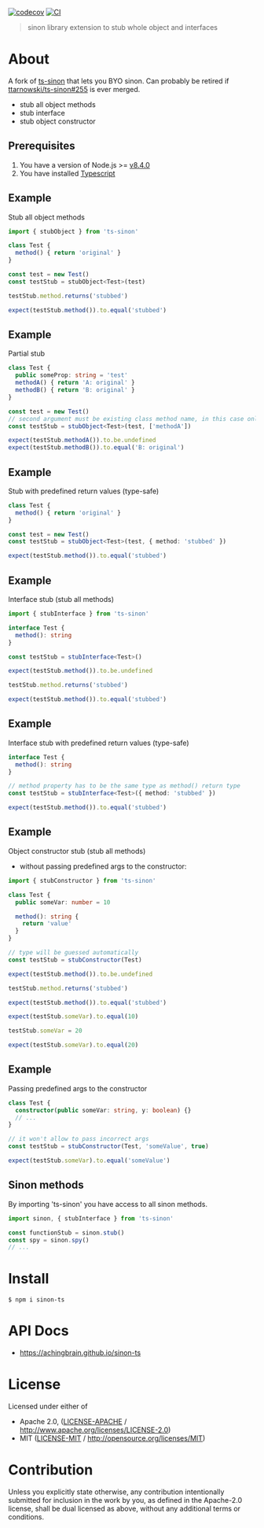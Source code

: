 [![codecov](https://img.shields.io/codecov/c/github/achingbrain/sinon-ts.svg?style=flat-square)](https://codecov.io/gh/achingbrain/sinon-ts)
[![CI](https://img.shields.io/github/actions/workflow/status/achingbrain/sinon-ts/js-test-and-release.yml?branch=master\&style=flat-square)](https://github.com/achingbrain/sinon-ts/actions/workflows/js-test-and-release.yml?query=branch%3Amaster)

> sinon library extension to stub whole object and interfaces

# About

A fork of [ts-sinon](https://www.npmjs.com/package/ts-sinon) that lets you BYO sinon. Can probably be retired if [ttarnowski/ts-sinon#255](https://github.com/ttarnowski/ts-sinon/pull/255) is ever merged.

- stub all object methods
- stub interface
- stub object constructor

## Prerequisites

1. You have a version of Node.js >= [v8.4.0](https://nodejs.org/en/download/)
2. You have installed [Typescript](https://www.typescriptlang.org/index.html#download-links)

## Example

Stub all object methods

```javascript
import { stubObject } from 'ts-sinon'

class Test {
  method() { return 'original' }
}

const test = new Test()
const testStub = stubObject<Test>(test)

testStub.method.returns('stubbed')

expect(testStub.method()).to.equal('stubbed')
```

## Example

Partial stub

```typescript
class Test {
  public someProp: string = 'test'
  methodA() { return 'A: original' }
  methodB() { return 'B: original' }
}

const test = new Test()
// second argument must be existing class method name, in this case only 'methodA' or 'methodB' are accepted.
const testStub = stubObject<Test>(test, ['methodA'])

expect(testStub.methodA()).to.be.undefined
expect(testStub.methodB()).to.equal('B: original')
```

## Example

Stub with predefined return values (type-safe)

```typescript
class Test {
  method() { return 'original' }
}

const test = new Test()
const testStub = stubObject<Test>(test, { method: 'stubbed' })

expect(testStub.method()).to.equal('stubbed')
```

## Example

Interface stub (stub all methods)

```typescript
import { stubInterface } from 'ts-sinon'

interface Test {
  method(): string
}

const testStub = stubInterface<Test>()

expect(testStub.method()).to.be.undefined

testStub.method.returns('stubbed')

expect(testStub.method()).to.equal('stubbed')
```

## Example

Interface stub with predefined return values (type-safe)

```typescript
interface Test {
  method(): string
}

// method property has to be the same type as method() return type
const testStub = stubInterface<Test>({ method: 'stubbed' })

expect(testStub.method()).to.equal('stubbed')
```

## Example

Object constructor stub (stub all methods)

- without passing predefined args to the constructor:

```typescript
import { stubConstructor } from 'ts-sinon'

class Test {
  public someVar: number = 10

  method(): string {
    return 'value'
  }
}

// type will be guessed automatically
const testStub = stubConstructor(Test)

expect(testStub.method()).to.be.undefined

testStub.method.returns('stubbed')

expect(testStub.method()).to.equal('stubbed')

expect(testStub.someVar).to.equal(10)

testStub.someVar = 20

expect(testStub.someVar).to.equal(20)
```

## Example

Passing predefined args to the constructor

```typescript
class Test {
  constructor(public someVar: string, y: boolean) {}
  // ...
}

// it won't allow to pass incorrect args
const testStub = stubConstructor(Test, 'someValue', true)

expect(testStub.someVar).to.equal('someValue')
```

## Sinon methods

By importing 'ts-sinon' you have access to all sinon methods.

```typescript
import sinon, { stubInterface } from 'ts-sinon'

const functionStub = sinon.stub()
const spy = sinon.spy()
// ...
```

# Install

```console
$ npm i sinon-ts
```

# API Docs

- <https://achingbrain.github.io/sinon-ts>

# License

Licensed under either of

- Apache 2.0, ([LICENSE-APACHE](LICENSE-APACHE) / <http://www.apache.org/licenses/LICENSE-2.0>)
- MIT ([LICENSE-MIT](LICENSE-MIT) / <http://opensource.org/licenses/MIT>)

# Contribution

Unless you explicitly state otherwise, any contribution intentionally submitted for inclusion in the work by you, as defined in the Apache-2.0 license, shall be dual licensed as above, without any additional terms or conditions.
